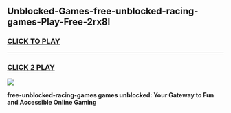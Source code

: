 
## Unblocked-Games-free-unblocked-racing-games-Play-Free-2rx8l
<h3>
<a href="https://premium76.site?title=free-unblocked-racing-games&ref=21A">CLICK TO PLAY</a></h3>
<hr>

<h3>
<a href="https://premium76.site?title=free-unblocked-racing-games&ref=21A">CLICK 2 PLAY</a>
  
</h3>

<a href="https://premium76.site?title=free-unblocked-racing-games&ref=21A"><img src="https://clearcache.store/games.png"></a>


**free-unblocked-racing-games games unblocked: Your Gateway to Fun and Accessible Online Gaming**
